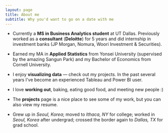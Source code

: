 ```yaml
---
layout: page
title: About me
subtitle: Why you'd want to go on a date with me
---
```


- Currently a **MS in Business Analytics student** at UT Dallas. Previously worked as a **consultant** (**Deloitte**) for 5 years and did internship in investment banks (JP Morgan, Nomura, Woori Investment & Securities).

- Earned my MA in **Applied Statistics** from Yonsei University (supervised by the amazing Sangun Park) and my Bachelor of Economics from Cornell University. 

- I enjoy **visualizing data** — check out my projects. In the past several years I've become an experienced Tableau and Power BI user.

- I love **working out**, baking, eating good food, and meeting new people :)

- The **projects** page is a nice place to see some of my work, but you can also view my resume.

- Grew up in _Seoul, Korea_; moved to _Ithaca, NY_ for college; worked in _Seoul, Korea_ after undergrad; crossed the border again to _Dallas, TX_ for grad school.
